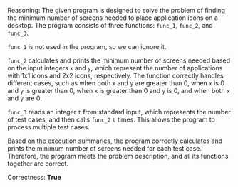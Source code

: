 Reasoning: 
The given program is designed to solve the problem of finding the minimum number of screens needed to place application icons on a desktop. The program consists of three functions: `func_1`, `func_2`, and `func_3`. 

`func_1` is not used in the program, so we can ignore it.

`func_2` calculates and prints the minimum number of screens needed based on the input integers `x` and `y`, which represent the number of applications with 1x1 icons and 2x2 icons, respectively. The function correctly handles different cases, such as when both `x` and `y` are greater than 0, when `x` is 0 and `y` is greater than 0, when `x` is greater than 0 and `y` is 0, and when both `x` and `y` are 0.

`func_3` reads an integer `t` from standard input, which represents the number of test cases, and then calls `func_2` `t` times. This allows the program to process multiple test cases.

Based on the execution summaries, the program correctly calculates and prints the minimum number of screens needed for each test case. Therefore, the program meets the problem description, and all its functions together are correct.

Correctness: **True**